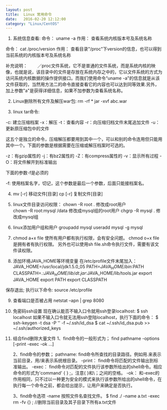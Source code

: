 ```yaml
---
layout: post
title:  Linux 常用命令
date:   2016-02-20 12:12:00
category: "Linux/CentOS"
---
```


1. 系统信息查看:
命令： uname -a
作用： 查看系统内核版本号及系统名称

命令： cat /proc/version
作用： 查看目录"/proc"下version的信息，也可以得到当前系统的内核版本号及系统名称

补充说明：
　　／proc文件系统，它不是普通的文件系统，而是系统内核的映像，也就是说，该目录中的文件是存放在系统内存之中的，它以文件系统的方式为访问系统内核数据的操作提供接口。而我们使用命令“uname -a"的信息就是从该文件获取的，当然用方法二的命令直接查看它的内容也可以达到同等效果.另外，加上参数"a"是获得详细信息，如果不加参数为查看系统名称。

2. Linux删除所有文件及解压war包:
  rm -rf *
  jar -xvf  abc.war


3. linux tar命令:
 
  -c: 建立压缩档案
  -x：解压
  -t：查看内容
  -r：向压缩归档文件末尾追加文件
  -u：更新原压缩包中的文件

  这五个是独立的命令，压缩解压都要用到其中一个，可以和别的命令连用但只能用其中一个。下面的参数是根据需要在压缩或解压档案时可选的。

  -z：有gzip属性的
  -j：有bz2属性的
  -Z：有compress属性的
  -v：显示所有过程
  -O：将文件解开到标准输出

  下面的参数-f是必须的

  -f: 使用档案名字，切记，这个参数是最后一个参数，后面只能接档案名。

4. mv [-r] 移动文件[目录]
   cp [-r] 复制文件[目录]
   
5. linux文件目录访问权限：
   chown -R root .    修改成root用户        
   chown -R root:mysql /data  修改成mysql组的root用户
   chgrp -R mysql . 修改成mysql组
   
6. linux添加用户组和用户
   groupadd mysql
   useradd mysql -g mysql

7. chmod a+x file  使所有用户都有执行权限，会有安全问题。
   chmod o+x file  是拥有者有执行权限。
另外也可以使用sh file.sh命令执行文件，需要有该文件读权限。

8. 添加环境JAVA_HOME等环境变量
  在/etc/profile文件末尾加入：
  JAVA_HOME=/usr/local/jdk1.5.0_05
  PATH=$JAVA_HOME/bin:$PATH
  CLASSPATH=.:$JAVA_HOME/lib/dt.jar:$JAVA_HOME/lib/tools.jar
  export JAVA_HOME
  export PATH
  export CLASSPATH
 
  保存退出; 执行以下命令:
  source /etc/profile

9. 查看端口是否被占用
  netstat –apn | grep 8080

10. 免密码ssh设置
现在确认能否不输入口令就用ssh登录localhost:
$ ssh localhost
如果不输入口令就无法用ssh登陆localhost，执行下面的命令：
$ ssh-keygen -t dsa -P '' -f ~/.ssh/id_dsa 
$ cat ~/.ssh/id_dsa.pub >> ~/.ssh/authorized_keys

11. 结合find删除大量文件
	1、find命令的一般形式为；
	find pathname -options [-print -exec -ok ...]

	2、find命令的参数；
	pathname: find命令所查找的目录路径。例如用.来表示当前目录，用/来表示系统根目录。
	-print： find命令将匹配的文件输出到标准输出。
	-exec： find命令对匹配的文件执行该参数所给出的shell命令。相应命令的形式为'command' { } \;，注意{   }和\；之间的空格。
	-ok： 和-exec的作用相同，只不过以一种更为安全的模式来执行该参数所给出的shell命令，在执行每一个命令之前，都会给出提示，让用户来确定是否执行。

	3、find命令选项
	-name 按照文件名查找文件。
	$ find ./ -name a.txt -exec rm -fv {} \;   //删除当前目录及其子目录下所有a.txt文件